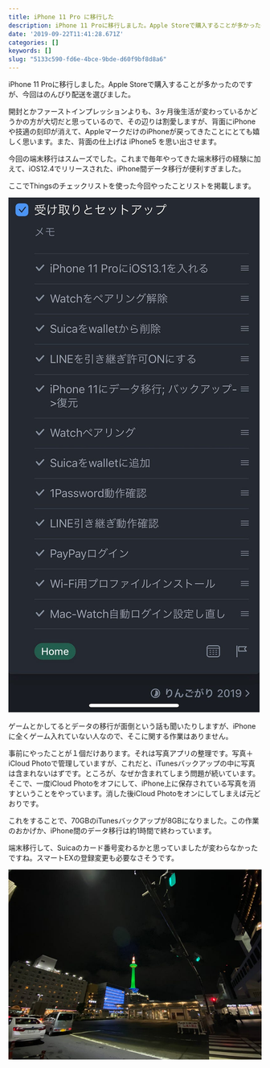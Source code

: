 ```yaml
---
title: iPhone 11 Pro に移行した
description: iPhone 11 Proに移行しました。Apple Storeで購入することが多かったのですが、今回はのんびり配送を選びました。
date: '2019-09-22T11:41:28.671Z'
categories: []
keywords: []
slug: "5133c590-fd6e-4bce-9bde-d60f9bf8d8a6"
---
```

iPhone 11 Proに移行しました。Apple Storeで購入することが多かったのですが、今回はのんびり配送を選びました。

開封とかファーストインプレッションよりも、3ヶ月後生活が変わっているかどうかの方が大切だと思っているので、その辺りは割愛しますが、背面にiPhoneや技適の刻印が消えて、AppleマークだけのiPhoneが戻ってきたことにとても嬉しく思います。また、背面の仕上げは iPhone5 を思い出させます。

今回の端末移行はスムーズでした。これまで毎年やってきた端末移行の経験に加えて、iOS12.4でリリースされた、iPhone間データ移行が便利すぎました。

ここでThingsのチェックリストを使った今回やったことリストを掲載します。

![](1__eBo4SrIAtaHz4wjC9sVUJA.jpeg)

ゲームとかしてるとデータの移行が面倒という話も聞いたりしますが、iPhoneに全くゲーム入れていない人なので、そこに関する作業はありません。

事前にやったことが１個だけあります。それは写真アプリの整理です。写真＋iCloud Photoで管理していますが、これだと、iTunesバックアップの中に写真は含まれないはずです。ところが、なぜか含まれてしまう問題が続いています。そこで、一度iCloud Photoをオフにして、iPhone上に保存されている写真を消すということをやっています。消した後iCloud Photoをオンにしてしまえば元どおりです。

これをすることで、70GBのiTunesバックアップが8GBになりました。この作業のおかげか、iPhone間のデータ移行は約1時間で終わっています。

端末移行して、Suicaのカード番号変わるかと思っていましたが変わらなかったですね。スマートEXの登録変更も必要なさそうです。

![](1__r76zPoMK4abCxNey9fp__pQ__2x.jpeg)